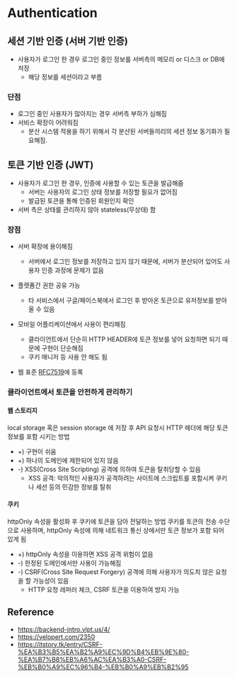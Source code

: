 # Authentication

## 세션 기반 인증 (서버 기반 인증)

- 사용자가 로그인 한 경우 로그인 중인 정보를 서버측의 메모리 or 디스크 or DB에 저장
  - 해당 정보를 세션이라고 부름

### 단점
- 로그인 중인 사용자가 많아지는 경우 서버측 부하가 심해짐
- 서비스 확장이 어려워짐
  - 분산 시스템 적용을 하기 위해서 각 분산된 서버들끼리의 세션 정보 동기화가 필요해짐.


## 토큰 기반 인증 (JWT)

- 사용자가 로그인 한 경우, 인증에 사용할 수 있는 토큰을 발급해줌
  - 서버는 사용자의 로그인 상태 정보를 저장할 필요가 없어짐
  - 발급된 토큰을 통해 인증된 회원인지 확인
- 서버 측은 상태를 관리하지 않아 stateless(무상태) 함


### 장점

- 서버 확장에 용이해짐
  - 서버에서 로그인 정보를 저장하고 있지 않기 때문에, 서버가 분산되어 있어도 사용자 인증 과정에 문제가 없음

- 플랫폼간 권한 공유 가능
  - 타 서비스에서 구글/페이스북에서 로그인 후 받아온 토큰으로 유저정보를 받아 올 수 있음

- 모바일 어플리케이션에서 사용이 편리해짐
  - 클라이언트에서 단순히 HTTP HEADER에 토큰 정보를 넣어 요청하면 되기 때문에 구현이 단순해짐
  - 쿠키 매니저 등 사용 안 해도 됨

- 웹 표준 [RFC7519][1]에 등록

### 클라이언트에서 토큰을 안전하게 관리하기

#### 웹 스토리지

local storage 혹은 session storage 에 저장 후 API 요청시 HTTP 헤더에 해당 토큰 정보를 포함 시키는 방법

- +) 구현이 쉬움
- +) 하나의 도메인에 제한되어 있지 않음
- -) XSS(Cross Site Scripting) 공격에 의하여 토큰을 탈취당할 수 있음
  - XSS 공격: 악의적인 사용자가 공격하려는 사이트에 스크립트를 포함시켜 쿠키나 세션 등의 민감한 정보를 탈취

#### 쿠키

httpOnly 속성을 활성화 후 쿠키에 토큰을 담아 전달하는 방법
쿠키를 토큰의 전송 수단으로 사용하며, httpOnly 속성에 의해 네트워크 통신 상에서만 토큰 정보가 포함 되어 있게 됨

- +) httpOnly 속성을 이용하면 XSS 공격 위험이 없음
- -) 한정된 도메인에서만 사용이 가능해짐
- -) CSRF(Cross Site Request Forgery) 공격에 의해 사용자가 의도치 않은 요청을 할 가능성이 있음
  - HTTP 요청 레퍼러 체크, CSRF 토큰을 이용하여 방지 가능


## Reference

- https://backend-intro.vlpt.us/4/
- https://velopert.com/2350
- https://itstory.tk/entry/CSRF-%EA%B3%B5%EA%B2%A9%EC%9D%B4%EB%9E%80-%EA%B7%B8%EB%A6%AC%EA%B3%A0-CSRF-%EB%B0%A9%EC%96%B4-%EB%B0%A9%EB%B2%95

[1]: (https://tools.ietf.org/html/rfc7519)
